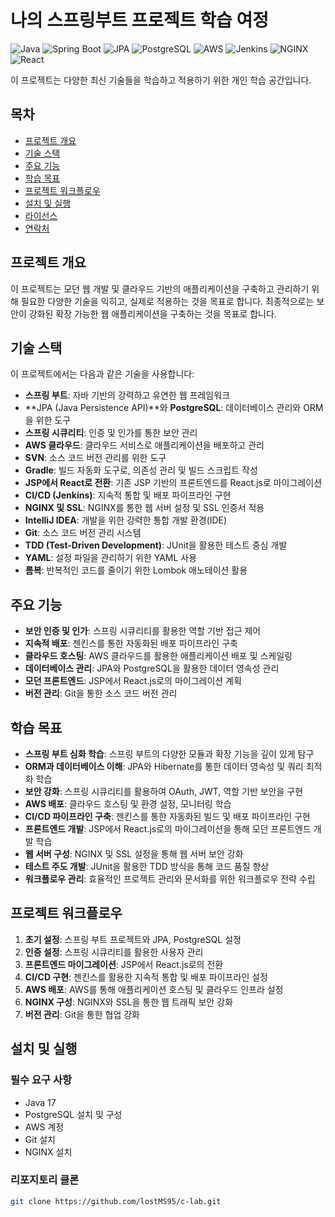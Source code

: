 # 나의 스프링부트 프로젝트 학습 여정

![Java](https://img.shields.io/badge/java-17-blue) ![Spring Boot](https://img.shields.io/badge/spring--boot-3.3.2-green) ![JPA](https://img.shields.io/badge/jpa-hibernate-orange) ![PostgreSQL](https://img.shields.io/badge/postgresql-blue) ![AWS](https://img.shields.io/badge/aws-cloud-yellow) ![Jenkins](https://img.shields.io/badge/jenkins-CI%2FCD-red) ![NGINX](https://img.shields.io/badge/nginx-web%20server-brightgreen) ![React](https://img.shields.io/badge/react-js-blue)

이 프로젝트는 다양한 최신 기술들을 학습하고 적용하기 위한 개인 학습 공간입니다.

## 목차

- [프로젝트 개요](#프로젝트-개요)
- [기술 스택](#기술-스택)
- [주요 기능](#주요-기능)
- [학습 목표](#학습-목표)
- [프로젝트 워크플로우](#프로젝트-워크플로우)
- [설치 및 실행](#설치-및-실행)
- [라이선스](#라이선스)
- [연락처](#연락처)

## 프로젝트 개요

이 프로젝트는 모던 웹 개발 및 클라우드 기반의 애플리케이션을 구축하고 관리하기 위해 필요한 다양한 기술을 익히고, 실제로 적용하는 것을 목표로 합니다. 최종적으로는 보안이 강화된 확장 가능한 웹 애플리케이션을 구축하는 것을 목표로 합니다.

## 기술 스택

이 프로젝트에서는 다음과 같은 기술을 사용합니다:

- **스프링 부트**: 자바 기반의 강력하고 유연한 웹 프레임워크
- **JPA (Java Persistence API)**와 **PostgreSQL**: 데이터베이스 관리와 ORM을 위한 도구
- **스프링 시큐리티**: 인증 및 인가를 통한 보안 관리
- **AWS 클라우드**: 클라우드 서비스로 애플리케이션을 배포하고 관리
- **SVN**: 소스 코드 버전 관리를 위한 도구
- **Gradle**: 빌드 자동화 도구로, 의존성 관리 및 빌드 스크립트 작성
- **JSP에서 React로 전환**: 기존 JSP 기반의 프론트엔드를 React.js로 마이그레이션
- **CI/CD (Jenkins)**: 지속적 통합 및 배포 파이프라인 구현
- **NGINX 및 SSL**: NGINX를 통한 웹 서버 설정 및 SSL 인증서 적용
- **IntelliJ IDEA**: 개발을 위한 강력한 통합 개발 환경(IDE)
- **Git**: 소스 코드 버전 관리 시스템
- **TDD (Test-Driven Development)**: JUnit을 활용한 테스트 중심 개발
- **YAML**: 설정 파일을 관리하기 위한 YAML 사용
- **롬복**: 반복적인 코드를 줄이기 위한 Lombok 애노테이션 활용

## 주요 기능

- **보안 인증 및 인가**: 스프링 시큐리티를 활용한 역할 기반 접근 제어
- **지속적 배포**: 젠킨스를 통한 자동화된 배포 파이프라인 구축
- **클라우드 호스팅**: AWS 클라우드를 활용한 애플리케이션 배포 및 스케일링
- **데이터베이스 관리**: JPA와 PostgreSQL을 활용한 데이터 영속성 관리
- **모던 프론트엔드**: JSP에서 React.js로의 마이그레이션 계획
- **버전 관리**: Git을 통한 소스 코드 버전 관리

## 학습 목표

- **스프링 부트 심화 학습**: 스프링 부트의 다양한 모듈과 확장 기능을 깊이 있게 탐구
- **ORM과 데이터베이스 이해**: JPA와 Hibernate를 통한 데이터 영속성 및 쿼리 최적화 학습
- **보안 강화**: 스프링 시큐리티를 활용하여 OAuth, JWT, 역할 기반 보안을 구현
- **AWS 배포**: 클라우드 호스팅 및 환경 설정, 모니터링 학습
- **CI/CD 파이프라인 구축**: 젠킨스를 통한 자동화된 빌드 및 배포 파이프라인 구현
- **프론트엔드 개발**: JSP에서 React.js로의 마이그레이션을 통해 모던 프론트엔드 개발 학습
- **웹 서버 구성**: NGINX 및 SSL 설정을 통해 웹 서버 보안 강화
- **테스트 주도 개발**: JUnit을 활용한 TDD 방식을 통해 코드 품질 향상
- **워크플로우 관리**: 효율적인 프로젝트 관리와 문서화를 위한 워크플로우 전략 수립

## 프로젝트 워크플로우

1. **초기 설정**: 스프링 부트 프로젝트와 JPA, PostgreSQL 설정
2. **인증 설정**: 스프링 시큐리티를 활용한 사용자 관리
3. **프론트엔드 마이그레이션**: JSP에서 React.js로의 전환
4. **CI/CD 구현**: 젠킨스를 활용한 지속적 통합 및 배포 파이프라인 설정
5. **AWS 배포**: AWS를 통해 애플리케이션 호스팅 및 클라우드 인프라 설정
6. **NGINX 구성**: NGINX와 SSL을 통한 웹 트래픽 보안 강화
7. **버전 관리**: Git을 통한 협업 강화

## 설치 및 실행

### 필수 요구 사항

- Java 17
- PostgreSQL 설치 및 구성
- AWS 계정
- Git 설치
- NGINX 설치

### 리포지토리 클론

```bash
git clone https://github.com/lostMS95/c-lab.git
